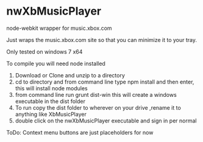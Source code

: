 nwXbMusicPlayer
===============

node-webkit wrapper for music.xbox.com

Just wraps the music.xbox.com site so that you can minimize it to your tray.

Only tested on windows 7 x64  

To compile you will need node installed  
1. Download or Clone and unzip to a directory  
2. cd to directory and from command line type npm install and then enter, this will install node modules  
3. from command line run grunt dist-win this will create a windows executable in the dist folder  
4. To run copy the dist folder to wherever on your drive ,rename it to anything like XbMusicPlayer  
5. double click on the nwXbMusicPlayer executable and sign in per normal  

ToDo:
Context menu buttons are just placeholders for now
